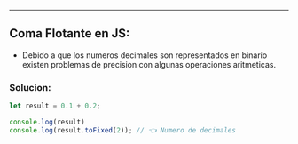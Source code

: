 
---
## Coma Flotante en JS:
- Debido a que los numeros decimales son representados en binario existen problemas de precision con algunas operaciones aritmeticas.

### Solucion:
```js
let result = 0.1 + 0.2;

console.log(result)
console.log(result.toFixed(2)); // 👈 Numero de decimales
```